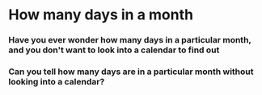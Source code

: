 # How many days in a month

### Have you ever wonder how many days in a particular month, and you don't want to look into a calendar to find out

### Can you tell how many days are in a particular month without looking into a calendar?
